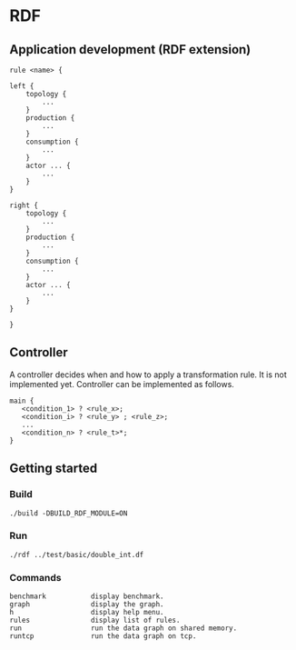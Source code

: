# RDF

## Application development (RDF extension)

```
rule <name> {

left {
    topology {
        ...
    }
    production {    
        ...
    }
    consumption {    
        ...
    }
    actor ... {
        ...
    }
}

right {
    topology {
        ...
    }
    production {    
        ...
    }
    consumption {    
        ...
    }
    actor ... {
        ...
    }
}

}
```

## Controller

A controller decides when and how to apply a transformation rule. It is not implemented yet. Controller can be implemented as follows.

```
main {
   <condition_1> ? <rule_x>;
   <condition_i> ? <rule_y> ; <rule_z>;
   ...
   <condition_n> ? <rule_t>*;
}
```


## Getting started

### Build

```
./build -DBUILD_RDF_MODULE=ON
```

### Run

```
./rdf ../test/basic/double_int.df
```

### Commands 

```
benchmark           display benchmark.
graph               display the graph.
h                   display help menu.
rules               display list of rules.
run	                run the data graph on shared memory.
runtcp              run the data graph on tcp.
```
